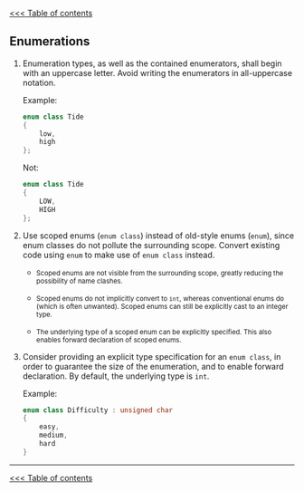[<<< Table of contents](../README.md)

## Enumerations

1. Enumeration types, as well as the contained enumerators, shall begin with an uppercase letter.
Avoid writing the enumerators in all-uppercase notation.

    Example:
  
    ```cpp
    enum class Tide
    {
        low,
        high
    };
    ```

    Not:
  
    ```cpp
    enum class Tide
    {
        LOW,
        HIGH
    };
    ```

2. Use scoped enums (`enum class`) instead of old-style enums (`enum`), since enum classes do not pollute the surrounding scope.
Convert existing code using `enum` to make use of `enum class` instead.

    - <small>Scoped enums are not visible from the surrounding scope, greatly reducing the possibility of name clashes.</small>

    - <small>Scoped enums do not implicitly convert to `int`, whereas conventional enums do (which is often unwanted). Scoped enums can still be explicitly cast to an integer type.</small>

    - <small>The underlying type of a scoped enum can be explicitly specified. This also enables forward declaration of scoped enums.</small>

3. Consider providing an explicit type specification for an `enum class`, in order to guarantee the size of the enumeration, and to enable forward declaration. By default, the underlying type is `int`.

    Example:
  
    ```cpp
    enum class Difficulty : unsigned char
    {
        easy,
        medium,
        hard
    }
    ```
    
---

[<<< Table of contents](../README.md)